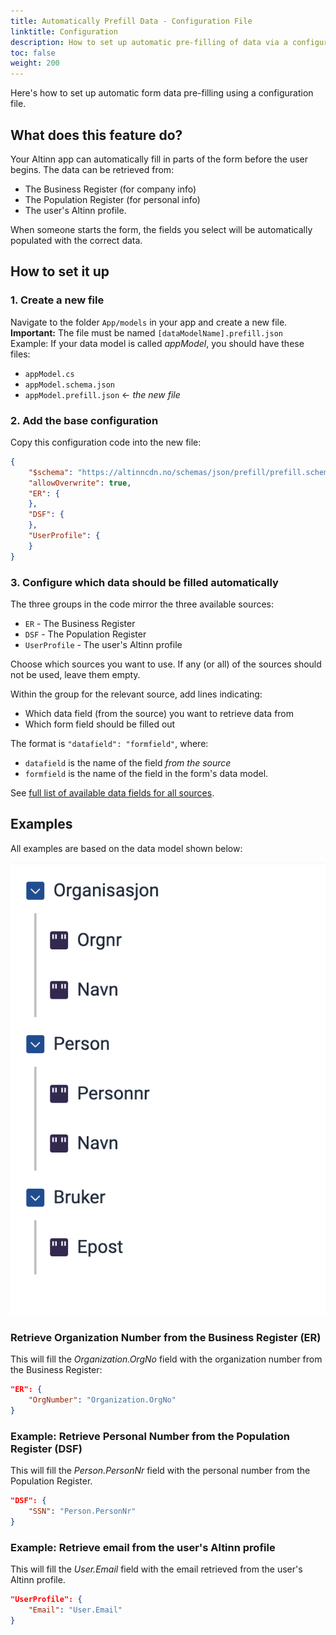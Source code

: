```yaml
---
title: Automatically Prefill Data - Configuration File  
linktitle: Configuration  
description: How to set up automatic pre-filling of data via a configuration file.  
toc: false  
weight: 200  
---
```


Here's how to set up automatic form data pre-filling using a configuration file.

## What does this feature do?  
Your Altinn app can automatically fill in parts of the form before the user begins. The data can be retrieved from:  
- The Business Register (for company info)  
- The Population Register (for personal info)  
- The user's Altinn profile.  

When someone starts the form, the fields you select will be automatically populated with the correct data.

## How to set it up

### 1. Create a new file

Navigate to the folder `App/models` in your app and create a new file.  
**Important:** The file must be named `[dataModelName].prefill.json`  
Example: If your data model is called _appModel_, you should have these files:  
- `appModel.cs` 
- `appModel.schema.json` 
- `appModel.prefill.json`  &larr; *the new file*

### 2. Add the base configuration

Copy this configuration code into the new file:

```json
{
    "$schema": "https://altinncdn.no/schemas/json/prefill/prefill.schema.v1.json",
    "allowOverwrite": true,
    "ER": {
    },
    "DSF": {
    },
    "UserProfile": {
    }
}
```

### 3. Configure which data should be filled automatically

The three groups in the code mirror the three available sources:  
- `ER` - The Business Register  
- `DSF` - The Population Register  
- `UserProfile` - The user's Altinn profile  

Choose which sources you want to use. If any (or all) of the sources should not be used, leave them empty.

Within the group for the relevant source, add lines indicating:  
- Which data field (from the source) you want to retrieve data from  
- Which form field should be filled out  

The format is `"datafield": "formfield"`, where:  
- `datafield` is the name of the field _from the source_  
- `formfield` is the name of the field in the form's data model.

See [full list of available data fields for all sources](../../../../reference/data/prefill).

## Examples

All examples are based on the data model shown below:

![Data model for form](exampleModel.png "Data model for form")

### Retrieve Organization Number from the Business Register (ER)

This will fill the _Organization.OrgNo_ field with the organization number from the Business Register:

```json
"ER": {
    "OrgNumber": "Organization.OrgNo"
}
```

### Example: Retrieve Personal Number from the Population Register (DSF)

This will fill the _Person.PersonNr_ field with the personal number from the Population Register.

```json
"DSF": {
    "SSN": "Person.PersonNr"
}
```

### Example: Retrieve email from the user's Altinn profile

This will fill the _User.Email_ field with the email retrieved from the user's Altinn profile.

```json
"UserProfile": {
    "Email": "User.Email"
}
```